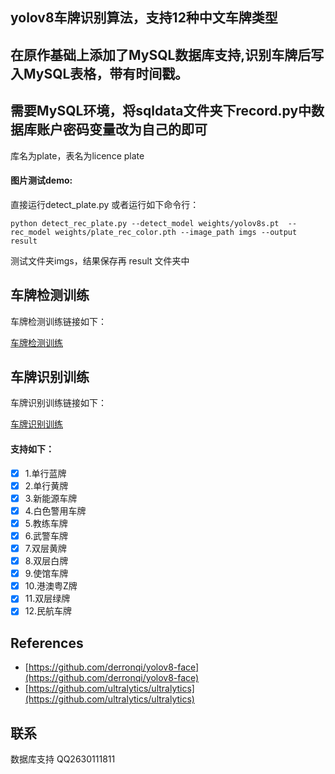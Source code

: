 ## **yolov8车牌识别算法，支持12种中文车牌类型**
## **在原作基础上添加了MySQL数据库支持,识别车牌后写入MySQL表格，带有时间戳。**
## **需要MySQL环境，将sqldata文件夹下record.py中数据库账户密码变量改为自己的即可** ##
库名为plate，表名为licence plate







#### **图片测试demo:**

直接运行detect_plate.py 或者运行如下命令行：

```
python detect_rec_plate.py --detect_model weights/yolov8s.pt  --rec_model weights/plate_rec_color.pth --image_path imgs --output result
```

测试文件夹imgs，结果保存再 result 文件夹中

## **车牌检测训练**

车牌检测训练链接如下：

[车牌检测训练](https://github.com/we0091234/yolov8-plate/tree/master/readme)

## **车牌识别训练**

车牌识别训练链接如下：

[车牌识别训练](https://github.com/we0091234/crnn_plate_recognition)

#### **支持如下：**

- [X] 1.单行蓝牌
- [X] 2.单行黄牌
- [X] 3.新能源车牌
- [X] 4.白色警用车牌
- [X] 5.教练车牌
- [X] 6.武警车牌
- [X] 7.双层黄牌
- [X] 8.双层白牌
- [X] 9.使馆车牌
- [X] 10.港澳粤Z牌
- [X] 11.双层绿牌
- [X] 12.民航车牌

## References

* [https://github.com/derronqi/yolov8-face](https://github.com/derronqi/yolov8-face)
* [https://github.com/ultralytics/ultralytics](https://github.com/ultralytics/ultralytics)





## 联系
数据库支持 QQ2630111811

